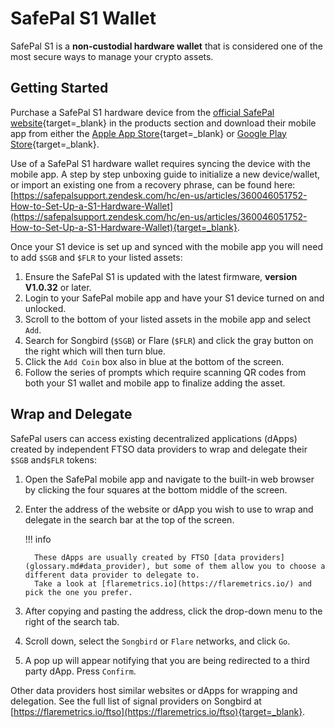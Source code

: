 # SafePal S1 Wallet

SafePal S1 is a **non-custodial hardware wallet** that is considered one of the most secure ways to manage your crypto assets.

## Getting Started

Purchase a SafePal S1 hardware device from the [official SafePal website](https://shop.safepal.io){target=_blank} in the products section and download their mobile app from either the [Apple App Store](https://apps.apple.com/us/app/safepal-wallet/id1548297139){target=_blank} or [Google Play Store](https://play.google.com/store/apps/details?id=io.safepal.wallet){target=_blank}.

Use of a SafePal S1 hardware wallet requires syncing the device with the mobile app.
A step by step unboxing guide to initialize a new device/wallet, or import an existing one from a recovery phrase, can be found here: [https://safepalsupport.zendesk.com/hc/en-us/articles/360046051752-How-to-Set-Up-a-S1-Hardware-Wallet](https://safepalsupport.zendesk.com/hc/en-us/articles/360046051752-How-to-Set-Up-a-S1-Hardware-Wallet){target=_blank}.

Once your S1 device is set up and synced with the mobile app you will need to add `$SGB` and `$FLR` to your listed assets:

1. Ensure the SafePal S1 is updated with the latest firmware, **version V1.0.32** or later.
2. Login to your SafePal mobile app and have your S1 device turned on and unlocked.
3. Scroll to the bottom of your listed assets in the mobile app and select `Add`.
4. Search for Songbird (`$SGB`) or Flare (`$FLR`) and click the gray button on the right which will then turn blue.
5. Click the `Add Coin` box also in blue at the bottom of the screen.
6. Follow the series of prompts which require scanning QR codes from both your S1 wallet and mobile app to finalize adding the asset.

## Wrap and Delegate

SafePal users can access existing decentralized applications (dApps) created by independent FTSO data providers to wrap and delegate their `$SGB` and`$FLR` tokens:

1. Open the SafePal mobile app and navigate to the built-in web browser by clicking the four squares at the bottom middle of the screen.
2. Enter the address of the website or dApp you wish to use to wrap and delegate in the search bar at the top of the screen.

    !!! info

         These dApps are usually created by FTSO [data providers](glossary.md#data_provider), but some of them allow you to choose a different data provider to delegate to.
         Take a look at [flaremetrics.io](https://flaremetrics.io/) and pick the one you prefer.

3. After copying and pasting the address, click the drop-down menu to the right of the search tab.
4. Scroll down, select the `Songbird` or `Flare` networks, and click `Go`.
5. A pop up will appear notifying that you are being redirected to a third party dApp. Press `Confirm`.

Other data providers host similar websites or dApps for wrapping and delegation.
See the full list of signal providers on Songbird at [https://flaremetrics.io/ftso](https://flaremetrics.io/ftso){target=_blank}.
